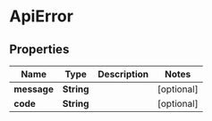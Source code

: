 
# ApiError

## Properties
Name | Type | Description | Notes
------------ | ------------- | ------------- | -------------
**message** | **String** |  |  [optional]
**code** | **String** |  |  [optional]



